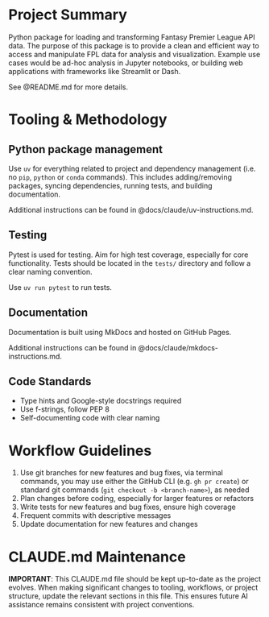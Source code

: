 # Project Summary
Python package for loading and transforming Fantasy Premier League API data. The purpose of this package is to provide a clean and efficient way to access and manipulate FPL data for analysis and visualization. Example use cases would be ad-hoc analysis in Jupyter notebooks, or building web applications with frameworks like Streamlit or Dash.

See @README.md for more details.

# Tooling & Methodology

## Python package management
Use `uv` for everything related to project and dependency management (i.e. no `pip`, `python` or `conda` commands). This includes adding/removing packages, syncing dependencies, running tests, and building documentation.

Additional instructions can be found in @docs/claude/uv-instructions.md.

## Testing
Pytest is used for testing. Aim for high test coverage, especially for core functionality. Tests should be located in the `tests/` directory and follow a clear naming convention.

Use `uv run pytest` to run tests.

## Documentation
Documentation is built using MkDocs and hosted on GitHub Pages.

Additional instructions can be found in @docs/claude/mkdocs-instructions.md.

## Code Standards
- Type hints and Google-style docstrings required
- Use f-strings, follow PEP 8
- Self-documenting code with clear naming

# Workflow Guidelines
1. Use git branches for new features and bug fixes, via terminal commands, you may use either the GitHub CLI (e.g. `gh pr create`) or standard git commands (`git checkout -b <branch-name>`), as needed
2. Plan changes before coding, especially for larger features or refactors
3. Write tests for new features and bug fixes, ensure high coverage
4. Frequent commits with descriptive messages
5. Update documentation for new features and changes

# CLAUDE.md Maintenance
**IMPORTANT**: This CLAUDE.md file should be kept up-to-date as the project evolves. When making significant changes to tooling, workflows, or project structure, update the relevant sections in this file. This ensures future AI assistance remains consistent with project conventions.